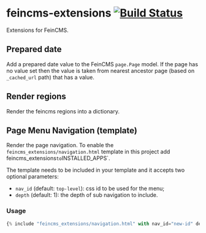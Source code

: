 # feincms-extensions [![Build Status](https://travis-ci.org/incuna/feincms-extensions.png?branch=master)](https://travis-ci.org/incuna/feincms-extensions)

Extensions for FeinCMS.

## Prepared date

Add a prepared date value to the FeinCMS `page.Page` model.
If the page has no value set then the value is taken from nearest ancestor
page (based on `_cached_url` path) that has a value.


## Render regions

Render the feincms regions into a dictionary.


## Page Menu Navigation (template)

Render the page navigation. To enable the `feincms_extensions/navigation.html`
template in this project add feincms_extensions` to `INSTALLED_APPS`.

The template needs to be included in your template and it accepts two optional
parameters:

  - `nav_id` (default: `top-level`): css id to be used for the menu;
  - `depth` (default: 1): the depth of sub navigation to include.

### Usage

```python
{% include "feincms_extensions/navigation.html" with nav_id="new-id" depth=2 %}
```
